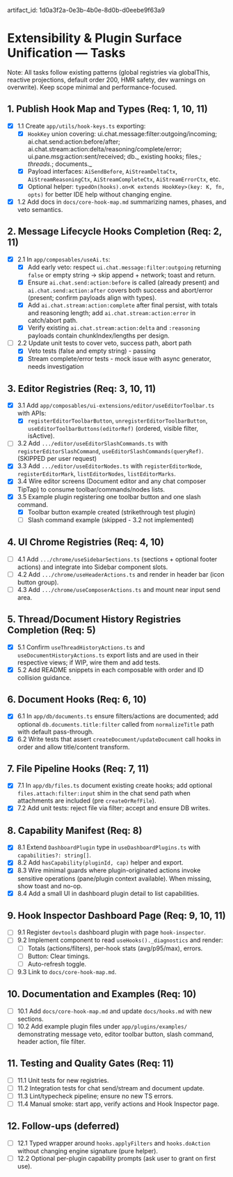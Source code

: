 artifact_id: 1d0a3f2a-0e3b-4b0e-8d0b-d0eebe9f63a9

# Extensibility & Plugin Surface Unification — Tasks

Note: All tasks follow existing patterns (global registries via globalThis, reactive projections, default order 200, HMR safety, dev warnings on overwrite). Keep scope minimal and performance-focused.

## 1. Publish Hook Map and Types (Req: 1, 10, 11)

-   [x] 1.1 Create `app/utils/hook-keys.ts` exporting:
    -   [x] `HookKey` union covering: ui.chat.message:filter:outgoing/incoming; ai.chat.send:action:before/after; ai.chat.stream:action:delta/reasoning/complete/error; ui.pane.msg:action:sent/received; db._ existing hooks; files._; threads._; documents._
    -   [x] Payload interfaces: `AiSendBefore`, `AiStreamDeltaCtx`, `AiStreamReasoningCtx`, `AiStreamCompleteCtx`, `AiStreamErrorCtx`, etc.
    -   [x] Optional helper: `typedOn(hooks).on<K extends HookKey>(key: K, fn, opts)` for better IDE help without changing engine.
-   [x] 1.2 Add docs in `docs/core-hook-map.md` summarizing names, phases, and veto semantics.

## 2. Message Lifecycle Hooks Completion (Req: 2, 11)

-   [x] 2.1 In `app/composables/useAi.ts`:
    -   [x] Add early veto: respect `ui.chat.message:filter:outgoing` returning `false` or empty string → skip append + network; toast and return.
    -   [x] Ensure `ai.chat.send:action:before` is called (already present) and `ai.chat.send:action:after` covers both success and abort/error (present; confirm payloads align with types).
    -   [x] Add `ai.chat.stream:action:complete` after final persist, with totals and reasoning length; add `ai.chat.stream:action:error` in catch/abort path.
    -   [x] Verify existing `ai.chat.stream:action:delta` and `:reasoning` payloads contain chunkIndex/lengths per design.
-   [ ] 2.2 Update unit tests to cover veto, success path, abort path
    -   [x] Veto tests (false and empty string) - passing
    -   [x] Stream complete/error tests - mock issue with async generator, needs investigation

## 3. Editor Registries (Req: 3, 10, 11)

-   [x] 3.1 Add `app/composables/ui-extensions/editor/useEditorToolbar.ts` with APIs:
    -   [x] `registerEditorToolbarButton`, `unregisterEditorToolbarButton`, `useEditorToolbarButtons(editorRef)` (ordered, visible filter, isActive).
-   [ ] 3.2 Add `.../editor/useEditorSlashCommands.ts` with `registerEditorSlashCommand`, `useEditorSlashCommands(queryRef)`. (SKIPPED per user request)
-   [x] 3.3 Add `.../editor/useEditorNodes.ts` with `registerEditorNode`, `registerEditorMark`, `listEditorNodes`, `listEditorMarks`.
-   [x] 3.4 Wire editor screens (Document editor and any chat composer TipTap) to consume toolbar/commands/nodes lists.
-   [x] 3.5 Example plugin registering one toolbar button and one slash command.
    -   [x] Toolbar button example created (strikethrough test plugin)
    -   [ ] Slash command example (skipped - 3.2 not implemented)

## 4. UI Chrome Registries (Req: 4, 10)

-   [ ] 4.1 Add `.../chrome/useSidebarSections.ts` (sections + optional footer actions) and integrate into Sidebar component slots.
-   [ ] 4.2 Add `.../chrome/useHeaderActions.ts` and render in header bar (icon button group).
-   [ ] 4.3 Add `.../chrome/useComposerActions.ts` and mount near input send area.

## 5. Thread/Document History Registries Completion (Req: 5)

-   [x] 5.1 Confirm `useThreadHistoryActions.ts` and `useDocumentHistoryActions.ts` export lists and are used in their respective views; if WIP, wire them and add tests.
-   [x] 5.2 Add README snippets in each composable with order and ID collision guidance.

## 6. Document Hooks (Req: 6, 10)

-   [x] 6.1 In `app/db/documents.ts` ensure filters/actions are documented; add optional `db.documents.title:filter` called from `normalizeTitle` path with default pass-through.
-   [x] 6.2 Write tests that assert `createDocument/updateDocument` call hooks in order and allow title/content transform.

## 7. File Pipeline Hooks (Req: 7, 11)

-   [x] 7.1 In `app/db/files.ts` document existing create hooks; add optional `files.attach:filter:input` shim in the chat send path when attachments are included (pre `createOrRefFile`).
-   [x] 7.2 Add unit tests: reject file via filter; accept and ensure DB writes.

## 8. Capability Manifest (Req: 8)

-   [x] 8.1 Extend `DashboardPlugin` type in `useDashboardPlugins.ts` with `capabilities?: string[]`.
-   [x] 8.2 Add `hasCapability(pluginId, cap)` helper and export.
-   [x] 8.3 Wire minimal guards where plugin-originated actions invoke sensitive operations (pane/plugin context available). When missing, show toast and no-op.
-   [x] 8.4 Add a small UI in dashboard plugin detail to list capabilities.

## 9. Hook Inspector Dashboard Page (Req: 9, 10, 11)

-   [ ] 9.1 Register `devtools` dashboard plugin with page `hook-inspector`.
-   [ ] 9.2 Implement component to read `useHooks()._diagnostics` and render:
    -   [ ] Totals (actions/filters), per-hook stats (avg/p95/max), errors.
    -   [ ] Button: Clear timings.
    -   [ ] Auto-refresh toggle.
-   [ ] 9.3 Link to `docs/core-hook-map.md`.

## 10. Documentation and Examples (Req: 10)

-   [ ] 10.1 Add `docs/core-hook-map.md` and update `docs/hooks.md` with new sections.
-   [ ] 10.2 Add example plugin files under `app/plugins/examples/` demonstrating message veto, editor toolbar button, slash command, header action, file filter.

## 11. Testing and Quality Gates (Req: 11)

-   [ ] 11.1 Unit tests for new registries.
-   [ ] 11.2 Integration tests for chat send/stream and document update.
-   [ ] 11.3 Lint/typecheck pipeline; ensure no new TS errors.
-   [ ] 11.4 Manual smoke: start app, verify actions and Hook Inspector page.

## 12. Follow-ups (deferred)

-   [ ] 12.1 Typed wrapper around `hooks.applyFilters` and `hooks.doAction` without changing engine signature (pure helper).
-   [ ] 12.2 Optional per-plugin capability prompts (ask user to grant on first use).
